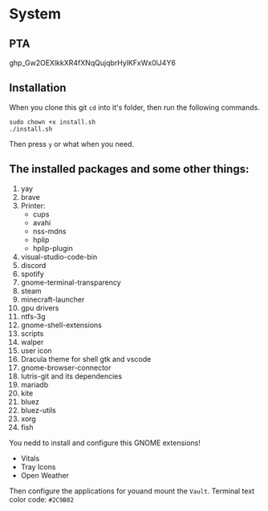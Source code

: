 # System

## PTA
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
## Installation
When you clone this git `cd` into it's folder, then run the following commands.
```
sudo chown +x install.sh
./install.sh
```
Then press `y` or what when you need.

## The installed packages and some other things: 
1. yay
2. brave
3. Printer:
   - cups
   - avahi
   - nss-mdns
   - hplip
   - hplip-plugin
4. visual-studio-code-bin
5. discord
6. spotify
7. gnome-terminal-transparency
8. steam
9. minecraft-launcher
10. gpu drivers
11. ntfs-3g
12. gnome-shell-extensions
13. scripts
14. walper
15. user icon
16. Dracula theme for shell gtk and vscode
17. gnome-browser-connector
18. lutris-git and its dependencies
19. mariadb
20. kite
21. bluez
22. bluez-utils
23. xorg
24. fish

You nedd to install and configure this GNOME extensions!
- Vitals
- Tray Icons
- Open Weather


Then configure the applications for youand mount the `Vault`.
Terminal text color code: `#2C9B02`
